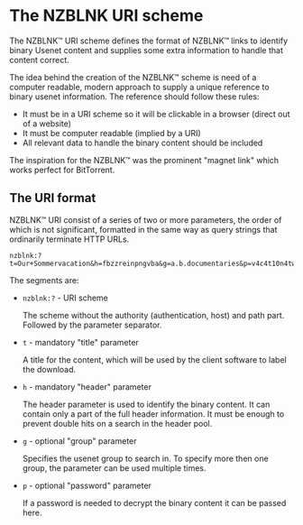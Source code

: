 # The NZBLNK URI scheme

 The NZBLNK™ URI scheme defines the format of NZBLNK™ links to identify
 binary Usenet content and supplies some extra information to handle
 that content correct.
 
 The idea behind the creation of the NZBLNK™ scheme is need of a computer
 readable, modern approach to supply a unique reference to binary usenet
 information. The reference should follow these rules:
  
 - It must be in a URI scheme so it will be clickable in a browser (direct out of
   a website)
 - It must be computer readable (implied by a URI)
 - All relevant data to handle the binary content should be included
 
 
 The inspiration for the NZBLNK™ was the prominent "magnet link" which works
 perfect for BitTorrent.
 
## The URI format

NZBLNK™ URI consist of a series of two or more parameters, the order of
which is not significant, formatted in the same way as query strings that
ordinarily terminate HTTP URLs.

```
nzblnk:?t=Our+Sommervacation&h=fbzzreinpngvba&g=a.b.documentaries&p=v4c4t10n4tw1n
```

The segments are:

- `nzblnk:?` - URI scheme    
  
  The scheme without the authority (authentication, host) and path part.
  Followed by the parameter separator.  
  
  
- `t` - mandatory "title" parameter  

  A title for the content, which will be used by the client software to label
  the download.  


- `h` - mandatory "header" parameter

  The header parameter is used to identify the binary content. It can contain only
  a part of the full header information. It must be enough to prevent double hits
  on a search in the header pool.


- `g` - optional "group" parameter

  Specifies the usenet group to search in. To specify more then one group, the
  parameter can be used multiple times.  


- `p` - optional "password" parameter

  If a password is needed to decrypt the binary content it can be passed here.
  
   